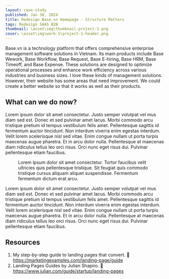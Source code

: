 ```yaml
---
layout: case-study
published: Jan 30, 2024
title: Redesign Base.vn Homepage - Structure Matters
tags: Redesign SAAS B2B
thumbnail: \asset\img\thumbnail-project-1.png
cover: \asset\img\work-1\project-1-header.png
---
```


<p class="intro">
Base.vn is a technology platform that offers comprehensive enterprise management software solutions in Vietnam. Its main products include Base Wework, Base Workflow, Base Request, Base E-hiring, Base HRM, Base Timeoff, and Base Expense. These solutions are designed to optimize operational processes and enhance work efficiency across various industries and business sizes. I love these kinds of management solutions. However, their website has some areas that need improvement. We could create a better website so that it works as well as their products.
</p>
<h2 class="headline">What can we do now?</h2>
<p class="paragraph">
  Lorem ipsum dolor sit amet consectetur. Justo semper volutpat vel mus
  diam sed est. Donec et sed pulvinar amet lacus. Morbi commodo arcu
  tristique pretium id tempus vestibulum felis amet. Pellentesque
  sagittis id fermentum auctor tincidunt. Non interdum viverra enim
  egestas interdum. Velit lorem scelerisque nisl sed vitae. Enim congue
  nullam ut porta turpis maecenas augue pharetra. Et in arcu dolor
  nulla. Pellentesque at maecenas diam ridiculus tellus leo orci risus.
  Orci nunc eget risus dui. Pulvinar pellentesque etiam faucibus.
</p>
<figure>
  <img data-src="{{ site.baseurl }}\asset\img\work-1\placeholder.png" alt="" class="lazyload"/>
  <figcaption class="image-caption">
    Lorem ipsum dolor sit amet consectetur. Tortor faucibus velit
    ultricies quis pellentesque tristique. Sit feugiat quis commodo
    tristique cursus aliquam aliquet suspendisse. Fermentum fermentum
    dictum erat arcu.
  </figcaption>
</figure>
<p class="paragraph">
  Lorem ipsum dolor sit amet consectetur. Justo semper volutpat vel mus
  diam sed est. Donec et sed pulvinar amet lacus. Morbi commodo arcu
  tristique pretium id tempus vestibulum felis amet. Pellentesque
  sagittis id fermentum auctor tincidunt. Non interdum viverra enim
  egestas interdum. Velit lorem scelerisque nisl sed vitae. Enim congue
  nullam ut porta turpis maecenas augue pharetra. Et in arcu dolor
  nulla. Pellentesque at maecenas diam ridiculus tellus leo orci risus.
  Orci nunc eget risus dui. Pulvinar pellentesque etiam faucibus.
</p>
<h2 class="headline">Resources</h2>
<ol class="resources">
  <li>My step-by-step guide to landing pages that convert. 🔗 <a href="https://marketingexamples.com/landing-page/guide">https://marketingexamples.com/landing-page/guide</a></li>
  <li>Landing Pages Guides by Julian Shapiro. 🔗 <a href="https://www.julian.com/guide/startup/landing-pages">https://www.julian.com/guide/startup/landing-pages</a></li>
</ol>